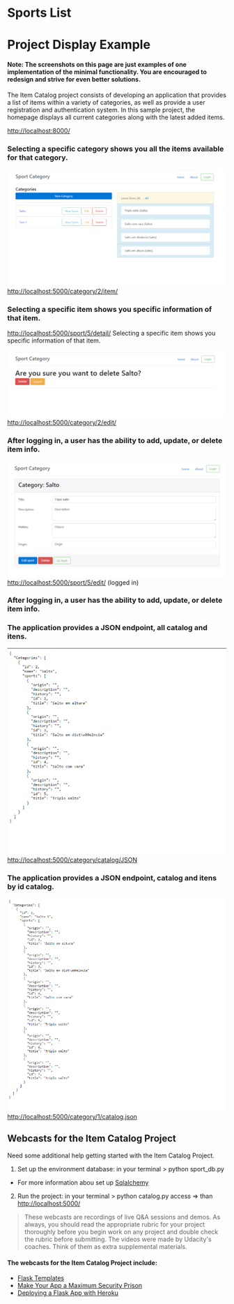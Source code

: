 # Sports List
# Project Display Example
#### Note: The screenshots on this page are just examples of one implementation of the minimal functionality. You are encouraged to redesign and strive for even better solutions.

The Item Catalog project consists of developing an application that provides a list of items within a variety of categories, as well as provide a user registration and authentication system.
In this sample project, the homepage displays all current categories along with the latest added items.

[http://localhost:8000/](http://localhost:8000/)
### Selecting a specific category shows you all the items available for that category.

![alt text](https://github.com/paulojr83/Sports-List/blob/master/8.PNG "all current categories")
[http://localhost:5000/category/2/item/](http://localhost:5000/category/2/item/)
### Selecting a specific item shows you specific information of that item.

[http://localhost:5000/sport/5/detail/](http://localhost:5000/sport/5/detail/)
Selecting a specific item shows you specific information of that item.

![alt text](https://github.com/paulojr83/Sports-List/blob/master/3.PNG "Json")
[http://localhost:5000/category/2/edit/](http://localhost:5000/category/2/edit/)
### After logging in, a user has the ability to add, update, or delete item info.

![alt text](https://github.com/paulojr83/Sports-List/blob/master/5.PNG "Json")
[http://localhost:5000/sport/5/edit/](http://localhost:5000/sport/5/edit/) (logged in)
### After logging in, a user has the ability to add, update, or delete item info.

### The application provides a JSON endpoint, all catalog and itens.
![alt text](https://github.com/paulojr83/Sports-List/blob/master/7.PNG "all catalog and itens")
[http://localhost:5000/category/catalog/JSON](http://localhost:5000/category/catalog/JSON)

### The application provides a JSON endpoint, catalog and itens by id catalog.
![alt text](https://github.com/paulojr83/Sports-List/blob/master/9.PNG "Json")
[http://localhost:5000/category/1/catalog.json](http://localhost:5000/category/1/catalog.json)


## Webcasts for the Item Catalog Project
 Need some additional help getting started with the Item Catalog Project.
1. Set up the environment database: in your terminal > python sport_db.py 
 * For more information abou set up [Sqlalchemy](http://docs.sqlalchemy.org/en/latest/core/schema.html)

2. Run the project: in your terminal > python catalog.py access => than [http://localhost:5000/](http://localhost:5000/)

> These webcasts are recordings of live Q&A sessions and demos. As always, you should read the appropriate rubric for your project thoroughly before you begin work on any project and double check the rubric before submitting. The videos were made by Udacity's coaches. Think of them as extra supplemental materials.

#### The webcasts for the Item Catalog Project include:  
  * [Flask Templates](http://flask.pocoo.org/)
  * [Make Your App a Maximum Security Prison](https://pythonhosted.org/Flask-Security/)
  * [Deploying a Flask App with Heroku](https://www.youtube.com/watch?v=pmRT8QQLIqk)
  
